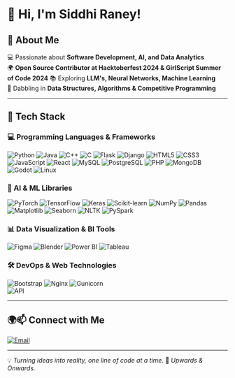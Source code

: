 # 👋 Hi, I'm Siddhi Raney!  

## 🚀 About Me  
💻 Passionate about **Software Development, AI, and Data Analytics**   
🌍 **Open Source Contributor at Hacktoberfest 2024 & GirlScript Summer of Code 2024**
📚 Exploring **LLM's, Neural Networks, Machine Learning**  
🎯 Dabbling in **Data Structures, Algorithms & Competitive Programming**  

---

## 🚀 Tech Stack  

### **💻 Programming Languages & Frameworks**  
![Python](https://img.shields.io/badge/-Python-3776AB?style=flat-square&logo=Python&logoColor=white) 
![Java](https://img.shields.io/badge/-Java-007396?style=flat-square&logo=Java&logoColor=white) 
![C++](https://img.shields.io/badge/-C++-00599C?style=flat-square&logo=C%2B%2B&logoColor=white) 
![C](https://img.shields.io/badge/-C-A8B9CC?style=flat-square&logo=C&logoColor=black) 
![Flask](https://img.shields.io/badge/-Flask-000000?style=flat-square&logo=Flask&logoColor=white) 
![Django](https://img.shields.io/badge/-Django-092E20?style=flat-square&logo=Django&logoColor=white) 
![HTML5](https://img.shields.io/badge/-HTML5-E34F26?style=flat-square&logo=HTML5&logoColor=white) 
![CSS3](https://img.shields.io/badge/-CSS3-1572B6?style=flat-square&logo=CSS3&logoColor=white) 
![JavaScript](https://img.shields.io/badge/-JavaScript-F7DF1E?style=flat-square&logo=JavaScript&logoColor=black) 
![React](https://img.shields.io/badge/-React-61DAFB?style=flat-square&logo=React&logoColor=black) 
![MySQL](https://img.shields.io/badge/-MySQL-4479A1?style=flat-square&logo=MySQL&logoColor=white) 
![PostgreSQL](https://img.shields.io/badge/-PostgreSQL-336791?style=flat-square&logo=PostgreSQL&logoColor=white) 
![PHP](https://img.shields.io/badge/-PHP-777BB4?style=flat-square&logo=PHP&logoColor=white) 
![MongoDB](https://img.shields.io/badge/-MongoDB-47A248?style=flat-square&logo=MongoDB&logoColor=white) 
![Godot](https://img.shields.io/badge/-Godot-478CBF?style=flat-square&logo=Godot%20Engine&logoColor=white) 
![Linux](https://img.shields.io/badge/-Linux-FCC624?style=flat-square&logo=Linux&logoColor=black)  

### **🧠 AI & ML Libraries**  
![PyTorch](https://img.shields.io/badge/-PyTorch-EE4C2C?style=flat-square&logo=PyTorch&logoColor=white) 
![TensorFlow](https://img.shields.io/badge/-TensorFlow-FF6F00?style=flat-square&logo=TensorFlow&logoColor=white) 
![Keras](https://img.shields.io/badge/-Keras-D00000?style=flat-square&logo=Keras&logoColor=white) 
![Scikit-learn](https://img.shields.io/badge/-Scikit%20Learn-F7931E?style=flat-square&logo=scikit-learn&logoColor=white) 
![NumPy](https://img.shields.io/badge/-NumPy-013243?style=flat-square&logo=NumPy&logoColor=white) 
![Pandas](https://img.shields.io/badge/-Pandas-150458?style=flat-square&logo=Pandas&logoColor=white) 
![Matplotlib](https://img.shields.io/badge/-Matplotlib-8B008B?style=flat-square&logo=Matplotlib&logoColor=white) 
![Seaborn](https://img.shields.io/badge/-Seaborn-FF6F61?style=flat-square&logo=Seaborn&logoColor=white) 
![NLTK](https://img.shields.io/badge/-NLTK-008080?style=flat-square&logo=Python&logoColor=white) 
![PySpark](https://img.shields.io/badge/-PySpark-E25A1C?style=flat-square&logo=Apache%20Spark&logoColor=white)  

### **📊 Data Visualization & BI Tools**  
![Figma](https://img.shields.io/badge/-Figma-F24E1E?style=flat-square&logo=Figma&logoColor=white) 
![Blender](https://img.shields.io/badge/-Blender-F5792A?style=flat-square&logo=Blender&logoColor=white) 
![Power BI](https://img.shields.io/badge/-Power%20BI-F2C811?style=flat-square&logo=Power%20BI&logoColor=black) 
![Tableau](https://img.shields.io/badge/-Tableau-E97627?style=flat-square&logo=Tableau&logoColor=white)  

### **🛠 DevOps & Web Technologies**  
![Bootstrap](https://img.shields.io/badge/-Bootstrap-7952B3?style=flat-square&logo=Bootstrap&logoColor=white) 
![Nginx](https://img.shields.io/badge/-Nginx-009639?style=flat-square&logo=Nginx&logoColor=white) 
![Gunicorn](https://img.shields.io/badge/-Gunicorn-499848?style=flat-square&logo=Gunicorn&logoColor=white)  
![API](https://img.shields.io/badge/-API-FF4500?style=flat-square&logo=API&logoColor=white)  

---

## 🌍📫 Connect with Me  

[![Email](https://img.shields.io/badge/-Email-D14836?style=for-the-badge&logo=Gmail&logoColor=white)](mailto:siddhiraney.sr@gmail.com)  

---

💡 *Turning ideas into reality, one line of code at a time.* 
🚀 *Upwards & Onwards.* 

